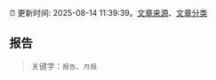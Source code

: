 :alarm_clock: 更新时间: 2025-08-14 11:39:39。[文章来源](/README.md)、[文章分类](/TAGS.md)

## 报告


> 关键字：`报告`、`月报`



